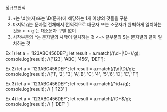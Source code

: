 정규표현식
1. +는 \d(숫자)또는 \D(문자)에 해당하는 1개 이상의 것들을 구분
2. 마지막 g는 문자열 전체에서 전역적으로 대문자 또는 소문자가 완벽하게 일치하는 것들 <-> gi는 대소문자 구별 없이
3. 시작부분의 ^는 문자열의 시작이 일치하는 것 <-> 끝부분의 $는 문자열의 끝이 일치하는 것

Ex 1)
let a = '123ABC456DEF'; 
let result = a.match(/(\d+|\D+)/g);
console.log(result); //['123', 'ABC', '456', 'DEF'];

Ex 2) 
let a = '123ABC456DEF'; 
let result = a.match(/(\d|\D)/g);
console.log(result); //['1', '2', '3', 'A','B', 'C', '4', '5','6', 'D', 'E', 'F']

Ex 3)
let a = '123ABC456DEF'; 
let result = a.match(/^\d+/g);
console.log(result); // [ '123' ]

Ex 4)
let a = '123ABC456DEF'; 
let result = a.match(/\D+$/g);
console.log(result); // [ 'DEF' ]
